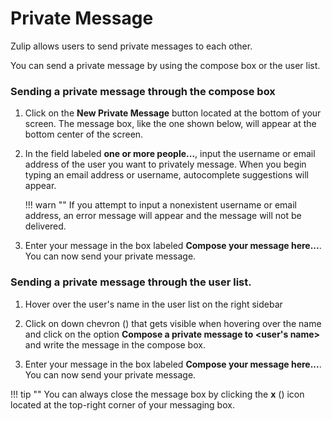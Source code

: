 # Private Message

Zulip allows users to send private messages to each other.

You can send a private message by using the compose box or the user list.
### Sending a private message through the compose box

1. Click on the **New Private Message** button located at the bottom of your
screen. The message box, like the one shown below, will appear at the bottom
center of the screen.

2. In the field labeled **one or more people...**, input the username or email
address of the user you want to privately message. When you begin typing an
email address or username, autocomplete suggestions will appear.

    !!! warn ""
        If you attempt to input a nonexistent username or email address, an
        error message will appear and the message will not be delivered.

3. Enter your message in the box labeled **Compose your message here...**. You
can now send your private message.

### Sending a private message through the user list.

1. Hover over the user's name in the user list on the right
sidebar
2. Click on down chevron (<i class="icon-vector-chevron-down"></i>)
that gets visible when hovering over the name and click on the option
**Compose a private message to <user's name>** and write the message in the
compose box.

3. Enter your message in the box labeled **Compose your message here...**. You
can now send your private message.

!!! tip ""
    You can always close the message box by clicking the **x**
    (<i class="icon-vector-remove"></i>) icon located at the top-right corner of
    your messaging box.
